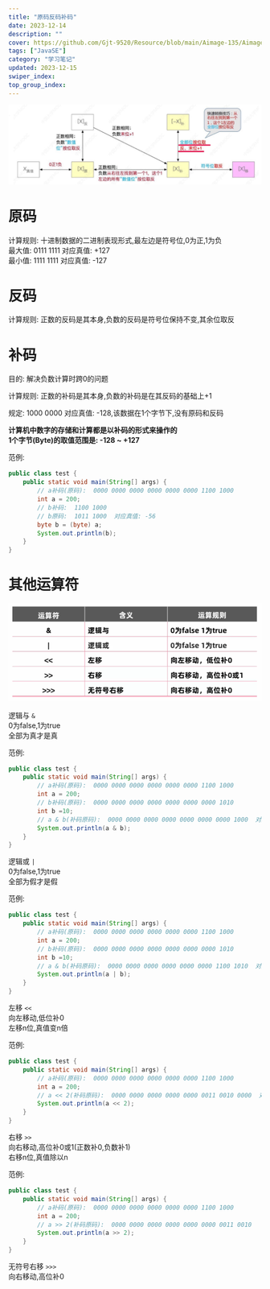 ```yaml
---
title: "原码反码补码"
date: 2023-12-14
description: ""
cover: https://github.com/Gjt-9520/Resource/blob/main/Aimage-135/Aimage61.jpg?raw=true
tags: ["JavaSE"]
category: "学习笔记"
updated: 2023-12-15
swiper_index:
top_group_index:
---
```


![原码补码反码移码](../images/原码反码补码移码.jpg)

# 原码

计算规则: 十进制数据的二进制表现形式,最左边是符号位,0为正,1为负     
最大值: 0111 1111  对应真值: +127   
最小值: 1111 1111  对应真值: -127   

# 反码

计算规则: 正数的反码是其本身,负数的反码是符号位保持不变,其余位取反     

# 补码

目的: 解决负数计算时跨0的问题  

计算规则: 正数的补码是其本身,负数的补码是在其反码的基础上+1   

规定: 1000 0000  对应真值: -128,该数据在1个字节下,没有原码和反码

**计算机中数字的存储和计算都是以补码的形式来操作的**   
**1个字节(Byte)的取值范围是: -128 ~ +127**   

范例: 

```java
public class test {
    public static void main(String[] args) {
        // a补码(原码):  0000 0000 0000 0000 0000 0000 1100 1000
        int a = 200; 
        // b补码:  1100 1000
        // b原码:  1011 1000  对应真值: -56
        byte b = (byte) a; 
        System.out.println(b); 
    }
}
```

# 其他运算符

![其他运算符](../images/其他运算符.jpg)

逻辑与 `&`    
0为false,1为true   
全部为真才是真   

范例: 

```java
public class test {
    public static void main(String[] args) {
        // a补码(原码):  0000 0000 0000 0000 0000 0000 1100 1000
        int a = 200;                 
        // b补码(原码):  0000 0000 0000 0000 0000 0000 0000 1010
        int b =10;   
        // a & b(补码原码):  0000 0000 0000 0000 0000 0000 0000 1000  对应真值: 8                
        System.out.println(a & b);   
    }
}
```

逻辑或 `|`   
0为false,1为true   
全部为假才是假  

范例: 

```java
public class test {
    public static void main(String[] args) {
        // a补码(原码):  0000 0000 0000 0000 0000 0000 1100 1000
        int a = 200;   
        // b补码(原码):  0000 0000 0000 0000 0000 0000 0000 1010              
        int b =10;       
        // a & b(补码原码):  0000 0000 0000 0000 0000 0000 1100 1010  对应真值: 202            
        System.out.println(a | b);   
    }
}
```

左移 `<<`   
向左移动,低位补0   
左移n位,真值变n倍   

范例: 

```java
public class test {
    public static void main(String[] args) {
        // a补码(原码):  0000 0000 0000 0000 0000 0000 1100 1000
        int a = 200; 
        // a << 2(补码原码):  0000 0000 0000 0000 0000 0011 0010 0000  对应真值: 800                
        System.out.println(a << 2);  
    }
}
```

右移 `>>`    
向右移动,高位补0或1(正数补0,负数补1)   
右移n位,真值除以n  

范例: 

```java
public class test {
    public static void main(String[] args) {
        // a补码(原码):  0000 0000 0000 0000 0000 0000 1100 1000
        int a = 200;               
        // a >> 2(补码原码):  0000 0000 0000 0000 0000 0000 0011 0010   对应真值: 50  
        System.out.println(a >> 2);  
    }
}
```

无符号右移 `>>>`   
向右移动,高位补0   